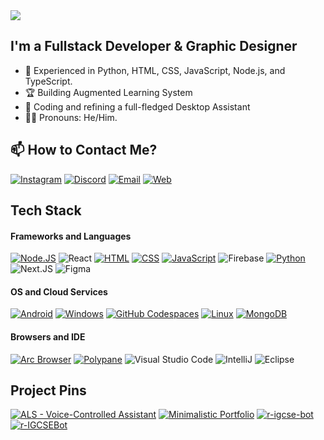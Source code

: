 <img src="https://readme-typing-svg.herokuapp.com?font=DM+Sans&weight=800&size=30&pause=250&duration=2000&color=a4a1bf&width=555&lines=Hi+there!+👋,+I'm+Kaushik+Reddy;Welcome+to+my+Github+profile+!!" />

## I'm a Fullstack Developer & Graphic Designer

- 🌱 Experienced in Python, HTML, CSS, JavaScript, Node.js, and TypeScript.
- 🏆 Building Augmented Learning System
- 🤖 Coding and refining a full-fledged Desktop Assistant
- 👦🏻 Pronouns: He/Him.

## 📫 How to Contact Me?
[![Instagram](https://img.shields.io/badge/Instagram-E4405F?style=for-the-badge&logo=instagram&logoColor=white)](https://instagram.com)
[![Discord](https://img.shields.io/badge/Discord-738abd?style=for-the-badge&logo=discord&logoColor=white)](https://instagram.com)
[![Email](https://img.shields.io/badge/Email-BB001b?style=for-the-badge&logo=gmail&logoColor=white)](https://instagram.com)
[![Web](https://img.shields.io/badge/Portfolio-524f6e?style=for-the-badge&logo=googlechrome&logoColor=white)](https://kaushikreddy.me)

## Tech Stack

#### Frameworks and Languages
[![Node.JS](https://img.shields.io/badge/Node.js-6082B6?style=for-the-badge&logo=nodedotjs&logoColor=white)](https://nodejs.org)
![React](https://img.shields.io/badge/react-6082B6.svg?style=for-the-badge&logo=react&logoColor=white)
[![HTML](https://img.shields.io/badge/HTML-6082B6?style=for-the-badge&logo=html5&logoColor=white)](https://html.spec.whatwg.org/multipage/)
[![CSS](https://img.shields.io/badge/CSS-6082B6?style=for-the-badge&logo=css3&logoColor=white)](https://w3.org/Style/CSS)
[![JavaScript](https://img.shields.io/badge/JavaScript-6082B6?style=for-the-badge&logo=javascript&logoColor=white)](https://javascript.com)
![Firebase](https://img.shields.io/badge/Typescript-6082B6?style=for-the-badge&logo=typescript&logoColor=white) 
[![Python](https://img.shields.io/badge/Python-6082B6?&style=for-the-badge&logo=Python&logoColor=white)](https://python.org)
![Next.JS](https://img.shields.io/badge/next.js-6082B6.svg?style=for-the-badge&logo=nextdotjs&logoColor=white) 
![Figma](https://img.shields.io/badge/figma-6082B6.svg?style=for-the-badge&logo=figma&logoColor=white)

#### OS and Cloud Services
[![Android](https://img.shields.io/badge/Android-097969?style=for-the-badge&logo=android&logoColor=white)](https://android.com)
[![Windows](https://img.shields.io/badge/Windows-097969?style=for-the-badge&logo=windows&logoColor=white)](https://microsoft.com/windows)
[![GitHub Codespaces](https://img.shields.io/badge/github%20codespaces-097969?style=for-the-badge&logo=github&logoColor=white)](https://github.com/features/codespaces)
[![Linux](https://img.shields.io/badge/linux-097969?style=for-the-badge&logo=kalilinux&logoColor=white)](https://www.linux.org/)
[![MongoDB](https://img.shields.io/badge/MongoDB_Atlas-097969?style=for-the-badge&logo=MongoDB&logoColor=white)](https://www.linux.org/)

#### Browsers and IDE
[![Arc Browser](https://img.shields.io/badge/Arc_Browser-ffffff?style=for-the-badge&logo=arcbrowser&logoColor=white)](https://arc.net)
[![Polypane](https://img.shields.io/badge/Polypane-ffffff?style=for-the-badge&logo=polypane&logoColor=white)](https://polypane.app)
![Visual Studio Code](https://img.shields.io/badge/-Visual%20Studio%20Code-ffffff?style=for-the-badge&logo=visual-studio-code&logoColor=007ACC)
![IntelliJ](https://img.shields.io/badge/-IntelliJ-ffffff?style=for-the-badge&&logoColor=ffffff)
![Eclipse](https://img.shields.io/badge/-Eclipse-ffffff?style=for-the-badge&logoColor=2C2255)

## Project Pins

[![ALS - Voice-Controlled Assistant](https://github-readme-stats.vercel.app/api/pin/?username=Juzcallmekaushik&repo=Augmented-Learning-System&bg_color=2f2f2f&text_color=ffffff&icon_color=ffffff)](https://github.com/Juzcallmekaushik/Augmented-Learning-System)
[![Minimalistic Portfolio](https://github-readme-stats.vercel.app/api/pin/?username=Juzcallmekaushik&repo=kaushikreddy.me&bg_color=2f2f2f&text_color=ffffff&icon_color=ffffff)](https://github.com/Juzcallmekaushik/kaushikreddy.me)
[![r-igcse-bot](https://github-readme-stats.vercel.app/api/pin/?username=Juzcallmekaushik&repo=r-igcse-bot&bg_color=2f2f2f&text_color=ffffff&icon_color=ffffff)](https://github.com/Sachin-dot-py/r-igcse-bot)
[![r-IGCSEBot](https://github-readme-stats.vercel.app/api/pin/?username=Juzcallmekaushik&repo=r-IGCSEBot&bg_color=2f2f2f&text_color=ffffff&icon_color=ffffff)](https://github.com/fyre-0/r-IGCSEBot)
